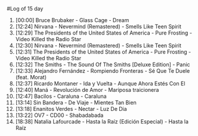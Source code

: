 #Log of 15 day

1. [00:00] Bruce Brubaker - Glass Cage - Dream
1. [12:24] Nirvana - Nevermind (Remastered) - Smells Like Teen Spirit
1. [12:29] The Presidents of the United States of America - Pure Frosting - Video Killed the Radio Star
1. [12:30] Nirvana - Nevermind (Remastered) - Smells Like Teen Spirit
1. [12:31] The Presidents of the United States of America - Pure Frosting - Video Killed the Radio Star
1. [12:32] The Smiths - The Sound Of The Smiths [Deluxe Edition] - Panic
1. [12:33] Alejandro Fernández - Rompiendo Fronteras - Sé Que Te Duele (feat. Morat)
1. [12:37] Ricardo Montaner - Ida y Vuelta - Aunque Ahora Estés Con El
1. [12:40] Maná - Revolución de Amor - Mariposa traicionera
1. [12:47] Bacilos - Caraluna - Caraluna
1. [13:14] Sin Bandera - De Viaje - Mientes Tan Bien
1. [13:18] Enanitos Verdes - Nectar - Luz De Dia
1. [13:22] OV7 - CD00 - Shabadabada
1. [18:38] Natalia Lafourcade - Hasta la Raíz (Edición Especial) - Hasta la Raíz
